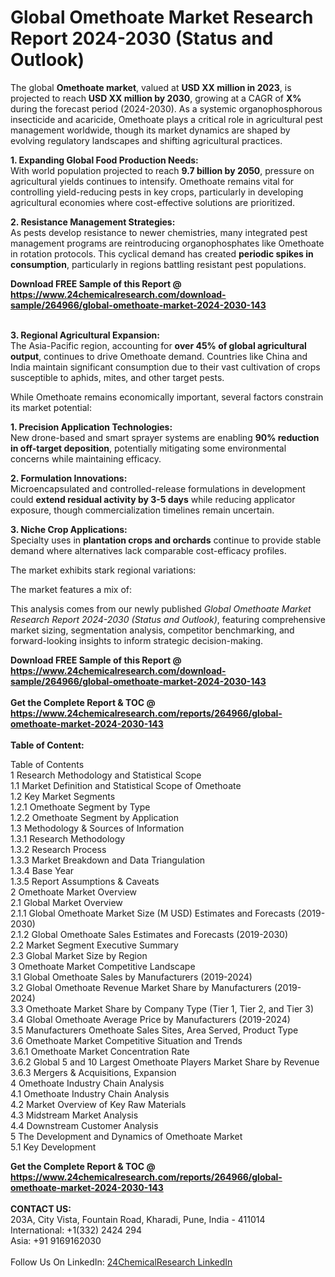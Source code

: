 <h1>Global Omethoate Market Research Report 2024-2030 (Status and Outlook)</h1><p>The global <strong>Omethoate market</strong>, valued at <strong>USD XX million in 2023</strong>, is projected to reach <strong>USD XX million by 2030</strong>, growing at a CAGR of <strong>X%</strong> during the forecast period (2024-2030). As a systemic organophosphorous insecticide and acaricide, Omethoate plays a critical role in agricultural pest management worldwide, though its market dynamics are shaped by evolving regulatory landscapes and shifting agricultural practices.</p><p><strong>1. Expanding Global Food Production Needs:</strong><br>
With world population projected to reach <strong>9.7 billion by 2050</strong>, pressure on agricultural yields continues to intensify. Omethoate remains vital for controlling yield-reducing pests in key crops, particularly in developing agricultural economies where cost-effective solutions are prioritized.</p><p><strong>2. Resistance Management Strategies:</strong><br>
As pests develop resistance to newer chemistries, many integrated pest management programs are reintroducing organophosphates like Omethoate in rotation protocols. This cyclical demand has created <strong>periodic spikes in consumption</strong>, particularly in regions battling resistant pest populations.</p><div><b>Download FREE Sample of this Report @ 
            <a href="https://www.24chemicalresearch.com/download-sample/264966/global-omethoate-market-2024-2030-143">
            https://www.24chemicalresearch.com/download-sample/264966/global-omethoate-market-2024-2030-143</a></b></div><br><p><strong>3. Regional Agricultural Expansion:</strong><br>
The Asia-Pacific region, accounting for <strong>over 45% of global agricultural output</strong>, continues to drive Omethoate demand. Countries like China and India maintain significant consumption due to their vast cultivation of crops susceptible to aphids, mites, and other target pests.</p><p>While Omethoate remains economically important, several factors constrain its market potential:</p><p><strong>1. Precision Application Technologies:</strong><br>
New drone-based and smart sprayer systems are enabling <strong>90% reduction in off-target deposition</strong>, potentially mitigating some environmental concerns while maintaining efficacy.</p><p><strong>2. Formulation Innovations:</strong><br>
Microencapsulated and controlled-release formulations in development could <strong>extend residual activity by 3-5 days</strong> while reducing applicator exposure, though commercialization timelines remain uncertain.</p><p><strong>3. Niche Crop Applications:</strong><br>
Specialty uses in <strong>plantation crops and orchards</strong> continue to provide stable demand where alternatives lack comparable cost-efficacy profiles.</p><p>The market exhibits stark regional variations:</p><p>The market features a mix of:</p><p>This analysis comes from our newly published <em>Global Omethoate Market Research Report 2024-2030 (Status and Outlook)</em>, featuring comprehensive market sizing, segmentation analysis, competitor benchmarking, and forward-looking insights to inform strategic decision-making.</p><div><b>Download FREE Sample of this Report @ 
            <a href="https://www.24chemicalresearch.com/download-sample/264966/global-omethoate-market-2024-2030-143">
            https://www.24chemicalresearch.com/download-sample/264966/global-omethoate-market-2024-2030-143</a></b></div><br><div><b>Get the Complete Report & TOC @ 
            <a href="https://www.24chemicalresearch.com/reports/264966/global-omethoate-market-2024-2030-143">
            https://www.24chemicalresearch.com/reports/264966/global-omethoate-market-2024-2030-143</a></b></div><br>
            <b>Table of Content:</b><p>Table of Contents<br />
1 Research Methodology and Statistical Scope<br />
1.1 Market Definition and Statistical Scope of Omethoate<br />
1.2 Key Market Segments<br />
1.2.1 Omethoate Segment by Type<br />
1.2.2 Omethoate Segment by Application<br />
1.3 Methodology & Sources of Information<br />
1.3.1 Research Methodology<br />
1.3.2 Research Process<br />
1.3.3 Market Breakdown and Data Triangulation<br />
1.3.4 Base Year<br />
1.3.5 Report Assumptions & Caveats<br />
2 Omethoate Market Overview<br />
2.1 Global Market Overview<br />
2.1.1 Global Omethoate Market Size (M USD) Estimates and Forecasts (2019-2030)<br />
2.1.2 Global Omethoate Sales Estimates and Forecasts (2019-2030)<br />
2.2 Market Segment Executive Summary<br />
2.3 Global Market Size by Region<br />
3 Omethoate Market Competitive Landscape<br />
3.1 Global Omethoate Sales by Manufacturers (2019-2024)<br />
3.2 Global Omethoate Revenue Market Share by Manufacturers (2019-2024)<br />
3.3 Omethoate Market Share by Company Type (Tier 1, Tier 2, and Tier 3)<br />
3.4 Global Omethoate Average Price by Manufacturers (2019-2024)<br />
3.5 Manufacturers Omethoate Sales Sites, Area Served, Product Type<br />
3.6 Omethoate Market Competitive Situation and Trends<br />
3.6.1 Omethoate Market Concentration Rate<br />
3.6.2 Global 5 and 10 Largest Omethoate Players Market Share by Revenue<br />
3.6.3 Mergers & Acquisitions, Expansion<br />
4 Omethoate Industry Chain Analysis<br />
4.1 Omethoate Industry Chain Analysis<br />
4.2 Market Overview of Key Raw Materials<br />
4.3 Midstream Market Analysis<br />
4.4 Downstream Customer Analysis<br />
5 The Development and Dynamics of Omethoate Market <br />
5.1 Key Development</p><div><b>Get the Complete Report & TOC @ 
            <a href="https://www.24chemicalresearch.com/reports/264966/global-omethoate-market-2024-2030-143">
            https://www.24chemicalresearch.com/reports/264966/global-omethoate-market-2024-2030-143</a></b></div><br><b>CONTACT US:</b><br>
            203A, City Vista, Fountain Road, Kharadi, Pune, India - 411014<br>
            International: +1(332) 2424 294<br>
            Asia: +91 9169162030 <br><br>
            Follow Us On LinkedIn: <a href="https://www.linkedin.com/company/24chemicalresearch/">24ChemicalResearch LinkedIn</a>